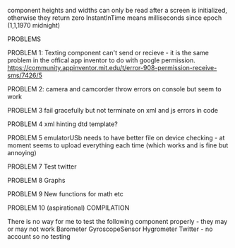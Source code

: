 component heights and widths can only be read after a screen is initialized, otherwise they return zero
InstantInTime means milliseconds since epoch (1,1,1970 midnight)

PROBLEMS

PROBLEM 1:
Texting component can't send or recieve - it is the same problem in the offical app inventor to do with google permission. https://community.appinventor.mit.edu/t/error-908-permission-receive-sms/7426/5 

PROBLEM 2:
camera and camcorder throw errors on console but seem to work

PROBLEM 3
fail gracefully but not terminate on xml and js errors in code

PROBLEM 4
xml hinting dtd template?

PROBLEM 5
emulatorUSb needs to have better file on device checking - at moment seems to upload everything each time (which works and is fine but annoying)

PROBLEM 7
Test twitter

PROBLEM 8 
Graphs

PROBLEM 9 
New functions for math etc

PROBLEM 10 (aspirational)
COMPILATION



There is no way for me to test the following component properly - they may or may not work
Barometer
GyroscopeSensor
Hygrometer
Twitter - no account so no testing
